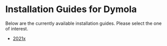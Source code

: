# Installation Guides for Dymola

Below are the currently available installation guides. Please select the one of interest.

- [2021x](2021x.md)
